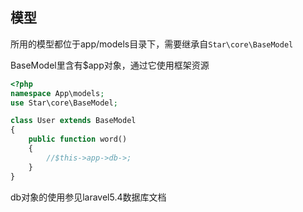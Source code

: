## 模型

所用的模型都位于app/models目录下，需要继承自`Star\core\BaseModel`

BaseModel里含有$app对象，通过它使用框架资源

```php
<?php
namespace App\models;
use Star\core\BaseModel;

class User extends BaseModel
{
    public function word()
    {
        //$this->app->db->;
    }
}
```

db对象的使用参见laravel5.4数据库文档